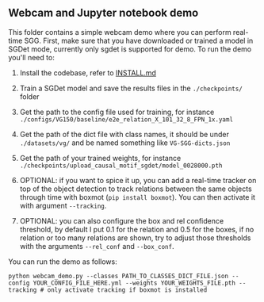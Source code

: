 ## Webcam and Jupyter notebook demo

This folder contains a simple webcam demo where you can perform real-time SGG. First, make sure that you have downloaded or trained a model in SGDet mode, currently only sgdet is supported for demo. 
To run the demo you'll need to:

1. Install the codebase, refer to [INSTALL.md](../INSTALL.md)
2. Train a SGDet model and save the results files in the ```./checkpoints/``` folder
3. Get the path to the config file used for training, for instance `./configs/VG150/baseline/e2e_relation_X_101_32_8_FPN_1x.yaml`
4. Get the path of the dict file with class names, it should be under ```./datasets/vg/``` and be named something like ```VG-SGG-dicts.json```
5. Get the path of your trained weights, for instance `./checkpoints/upload_causal_motif_sgdet/model_0028000.pth`

6. OPTIONAL: if you want to spice it up, you can add a real-time tracker on top of the object detection to track relations between the same objects through time with boxmot (`pip install boxmot`). You can then activate it with argument `--tracking`.
7. OPTIONAL: you can also configure the box and rel confidence threshold, by default I put 0.1 for the relation and 0.5 for the boxes, if no relation or too many relations are shown, try to adjust those thresholds with the arguments `--rel_conf` and `--box_conf`.

You can run the demo as follows:

```
python webcam_demo.py --classes PATH_TO_CLASSES_DICT_FILE.json --config YOUR_CONFIG_FILE_HERE.yml --weights YOUR_WEIGHTS_FILE.pth --tracking # only activate tracking if boxmot is installed
```